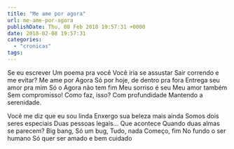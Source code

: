 ```yaml
---
title: "Me ame por agora"
url: me-ame-por-agora
publishDate: Thu, 08 Feb 2018 19:57:31 +0000
date: 2018-02-08 19:57:31
categories: 
  - "cronicas"
tags: 
---
```

Se eu escrever
Um poema pra você
Você iria se assustar
Sair correndo e me evitar?
Me ame por Agora
Só por hoje, de dentro pra fora
Entrega seu amor pra mim
Só o Agora não tem fim
Meu sorriso é seu
Meu amor também
Sem compromisso!
Como faz, isso?
Com profundidade
Mantendo a serenidade.

Você me diz que eu sou linda
Enxergo sua beleza mais ainda
Somos dois seres especiais
Duas pessoas legais...
Que acontece
Quando duas almas se parecem?
Big bang,
Só um bug,
Tudo, nada
Começo, fim
No fundo o ser humano
Só quer ser amado
e bem cuidado
